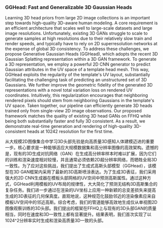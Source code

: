 ### GGHead: Fast and Generalizable 3D Gaussian Heads

Learning 3D head priors from large 2D image collections is an important step towards high-quality 3D-aware human modeling. A core requirement is an efficient architecture that scales well to large-scale datasets and large image resolutions. Unfortunately, existing 3D GANs struggle to scale to generate samples at high resolutions due to their relatively slow train and render speeds, and typically have to rely on 2D superresolution networks at the expense of global 3D consistency. To address these challenges, we propose Generative Gaussian Heads (GGHead), which adopts the recent 3D Gaussian Splatting representation within a 3D GAN framework. To generate a 3D representation, we employ a powerful 2D CNN generator to predict Gaussian attributes in the UV space of a template head mesh. This way, GGHead exploits the regularity of the template's UV layout, substantially facilitating the challenging task of predicting an unstructured set of 3D Gaussians. We further improve the geometric fidelity of the generated 3D representations with a novel total variation loss on rendered UV coordinates. Intuitively, this regularization encourages that neighboring rendered pixels should stem from neighboring Gaussians in the template's UV space. Taken together, our pipeline can efficiently generate 3D heads trained only from single-view 2D image observations. Our proposed framework matches the quality of existing 3D head GANs on FFHQ while being both substantially faster and fully 3D consistent. As a result, we demonstrate real-time generation and rendering of high-quality 3D-consistent heads at 10242 resolution for the first time.

从大规模2D图像集合中学习3D头部先验是向高质量3D感知人体建模迈进的重要一步。核心要求是一种能够适应大规模数据集和高分辨率图像的高效架构。遗憾的是，现有的3D生成对抗网络（GAN）在生成高分辨率样本时难以扩展，因为它们的训练和渲染速度相对较慢，并且通常必须依赖2D超分辨率网络，而牺牲全局3D一致性。为了应对这些挑战，我们提出了生成式高斯头部模型（GGHead），该模型在3D GAN框架内采用了最新的3D高斯喷涂表达。为了生成3D表征，我们采用强大的2D CNN生成器在模板头部网格的UV空间中预测高斯属性。通过这种方式，GGHead利用模板的UV布局的规律性，大大简化了预测无结构3D高斯集合的复杂任务。我们进一步通过在渲染的UV坐标上应用一种新颖的总变差损失来提高生成的3D表征的几何保真度。直观地说，这种规范化鼓励邻近的渲染像素应来自模板UV空间中的邻近高斯。综合考虑，我们的管道能够高效地生成仅从单视图2D图像观察训练的3D头部。我们提出的框架在FFHQ上与现有的3D头部GAN的质量相当，同时在速度和3D一致性上都有显著提升。结果表明，我们首次实现了以1024^2分辨率实时生成和渲染高质量3D一致的头部。
